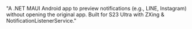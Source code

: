 "A .NET MAUI Android app to preview notifications (e.g., LINE, Instagram) without opening the original app. Built for S23 Ultra with ZXing & NotificationListenerService."

